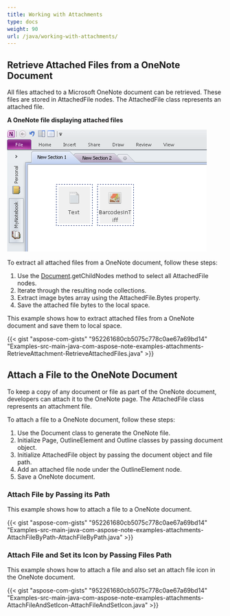 ```yaml
---
title: Working with Attachments
type: docs
weight: 90
url: /java/working-with-attachments/
---
```


## **Retrieve Attached Files from a OneNote Document**
All files attached to a Microsoft OneNote document can be retrieved. These files are stored in AttachedFile nodes. The AttachedFile class represents an attached file.

**A OneNote file displaying attached files** 

![todo:image_alt_text](working-with-attachments_1.png)

To extract all attached files from a OneNote document, follow these steps:

1. Use the [Document](https://apireference.aspose.com/note/java/com.aspose.note/Document).getChildNodes method to select all AttachedFile nodes.
1. Iterate through the resulting node collections.
1. Extract image bytes array using the AttachedFile.Bytes property.
1. Save the attached file bytes to the local space.

This example shows how to extract attached files from a OneNote document and save them to local space.

{{< gist "aspose-com-gists" "952261680cb5075c778c0ae67a69bd14" "Examples-src-main-java-com-aspose-note-examples-attachments-RetrieveAttachment-RetrieveAttachedFiles.java" >}}
## **Attach a File to the OneNote Document**
To keep a copy of any document or file as part of the OneNote document, developers can attach it to the OneNote page. The AttachedFile class represents an attachment file.

To attach a file to a OneNote document, follow these steps:

1. Use the Document class to generate the OneNote file.
1. Initialize Page, OutlineElement and Outline classes by passing document object.
1. Initialize AttachedFile object by passing the document object and file path.
1. Add an attached file node under the OutlineElement node.
1. Save a OneNote document.
### **Attach File by Passing its Path**
This example shows how to attach a file to a OneNote document.

{{< gist "aspose-com-gists" "952261680cb5075c778c0ae67a69bd14" "Examples-src-main-java-com-aspose-note-examples-attachments-AttachFileByPath-AttachFileByPath.java" >}}
### **Attach File and Set its Icon by Passing Files Path**
This example shows how to attach a file and also set an attach file icon in the OneNote document.

{{< gist "aspose-com-gists" "952261680cb5075c778c0ae67a69bd14" "Examples-src-main-java-com-aspose-note-examples-attachments-AttachFileAndSetIcon-AttachFileAndSetIcon.java" >}}